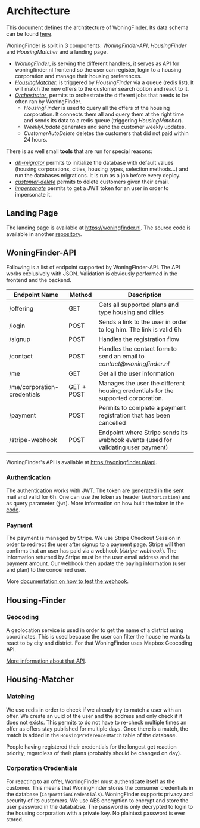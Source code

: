 # Architecture

This document defines the archtitecture of WoningFinder. Its data schema can be found [here](db_schema.png).

WoningFinder is split in 3 components: _WoningFinder-API_, _HousingFinder_ and _HousingMatcher_ and a landing page.

- _[WoningFinder](../cmd/woningfinder-api)_, is serving the different handlers, it serves as API for woningfinder.nl frontend so the user can register, login to a housing corporation and manage their housing preferences.
- _[HousingMatcher](../cmd/housing-matcher)_, is triggered by _HousingFinder_ via a queue (redis list). It will match the new offers to the customer search option and react to it.
- _[Orchestrator](../cmd/orchestrator)_, permits to orchestrate the different jobs that needs to be often ran by WoningFinder.
  - _HousingFinder_ is used to query all the offers of the housing corporation. It connects them all and query them at the right time and sends its data to a redis queue (triggering _HousingMatcher_).
  - _WeeklyUpdate_ generates and send the customer weekly updates.
  - _CustomerAutoDelete_ deletes the customers that did not paid within 24 hours.

There is as well small **tools** that are run for special reasons:

- _[db-migrator](../cmd/tools/db-migrator)_ permits to initialize the database with default values (housing corporations, cities, housing types, selection methods...) and run the databases migrations. It is run as a job before every deploy.
- _[customer-delete](../cmd/tools/customer-delete)_ permits to delete customers given their email.
- _[impersonate](../cmd/tools/impersonate)_ permits to get a JWT token for an user in order to impersonate it.

## Landing Page

The landing page is available at https://woningfinder.nl.
The source code is available in another [repository](https://github.com/woningfinder/woningfinder.nl).

## WoningFinder-API

Following is a list of endpoint supported by WoningFinder-API. The API works exclusively with JSON. Validation is obviously performed in the frontend and the backend.

| Endpoint Name               | Method     | Description                                                                       |
| --------------------------- | ---------- | --------------------------------------------------------------------------------- |
| /offering                   | GET        | Gets all supported plans and type housing and cities                              |
| /login                      | POST       | Sends a link to the user in order to log him. The link is valid 6h                |
| /signup                     | POST       | Handles the registration flow                                                     |
| /contact                    | POST       | Handles the contact form to send an email to _contact@woningfinder.nl_            |
| /me                         | GET        | Get all the user information                                                      |
| /me/corporation-credentials | GET + POST | Manages the user the different housing credentials for the supported corporation. |
| /payment                    | POST       | Permits to complete a payment registration that has been cancelled                |
| /stripe-webhook             | POST       | Endpoint where Stripe sends its webhook events (used for validating user payment) |

WoningFinder's API is available at https://woningfinder.nl/api.

### Authentication

The authentication works with JWT. The token are generated in the sent mail and valid for 6h.
One can use the token as header (`Authorization`) and as query parameter (`jwt`).
More information on how built the token in the [code](../internal/auth/jwt.go).

### Payment

The payment is managed by Stripe. We use Stripe Checkout Session in order to redirect the user after signup to a payment page.
Stripe will then confirms that an user has paid via a webhook (_/stripe-webhook_).
The information returned by Stripe must be the user email address and the payment amount.
Our webhook then update the paying information (user and plan) to the concerned user.

More [documentation on how to test the webhook](https://stripe.com/docs/webhooks/test).

## Housing-Finder

### Geocoding

A geolocation service is used in order to get the name of a district using coordinates.
This is used because the user can filter the house he wants to react to by city and district.
For that WoningFinder uses Mapbox Geocoding API.

[More information about that API](https://docs.mapbox.com/api/search/geocoding/).

## Housing-Matcher

### Matching

We use redis in order to check if we already try to match a user with an offer. We create an uuid of the user and the address and only check if it does not exists.
This permits to do not have to re-check multiple times an offer as offers stay published for multiple days. Once there is a match, the match is added in the `HousingPreferencesMatch` table of the database.

People having registered their credentials for the longest get reaction priority, regardless of their plans (probably should be changed on day).

### Corporation Credentials

For reacting to an offer, WoningFinder must authenticate itself as the customer. This means that WoningFinder stores the consumer credentials in the database (`CorporationCredentials`).
WoningFinder supports privacy and security of its customers. We use AES encryption to encrypt and store the user password in the datababse. The password is only decrypted to login to the housing corporation with a private key. No plaintext password is ever stored.
